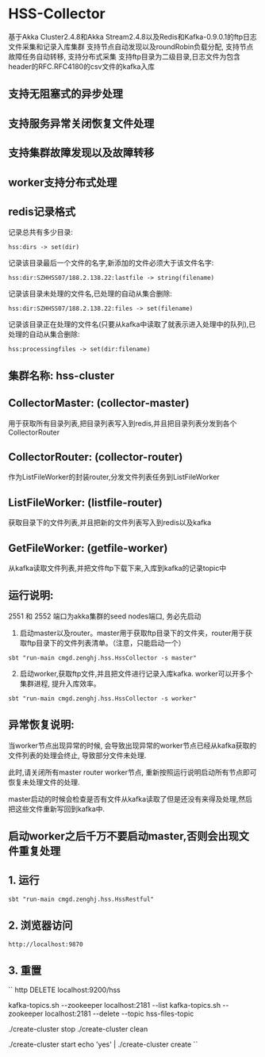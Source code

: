HSS-Collector
========
基于Akka Cluster2.4.8和Akka Stream2.4.8以及Redis和Kafka-0.9.0.1的ftp日志文件采集和记录入库集群
支持节点自动发现以及roundRobin负载分配, 支持节点故障任务自动转移, 支持分布式采集
支持ftp目录为二级目录,日志文件为包含header的RFC.RFC4180的csv文件的kafka入库

## 支持无阻塞式的异步处理

## 支持服务异常关闭恢复文件处理

## 支持集群故障发现以及故障转移

## worker支持分布式处理


## redis记录格式
记录总共有多少目录:

``hss:dirs -> set(dir)``

记录该目录最后一个文件的名字,新添加的文件必须大于该文件名字:

``hss:dir:SZHHSS07/188.2.138.22:lastfile -> string(filename)``

记录该目录未处理的文件名,已处理的自动从集合删除:

``hss:dir:SZHHSS07/188.2.138.22:files -> set(filename)``

记录该目录正在处理的文件名(只要从kafka中读取了就表示进入处理中的队列),已处理的自动从集合删除:

``hss:processingfiles -> set(dir:filename)``


## 集群名称: hss-cluster
## CollectorMaster: (collector-master)
用于获取所有目录列表,把目录列表写入到redis,并且把目录列表分发到各个CollectorRouter
## CollectorRouter: (collector-router)
作为ListFileWorker的封装router,分发文件列表任务到ListFileWorker
## ListFileWorker: (listfile-router)
获取目录下的文件列表,并且把新的文件列表写入到redis以及kafka
## GetFileWorker: (getfile-worker)
从kafka读取文件列表,并把文件ftp下载下来,入库到kafka的记录topic中

## 运行说明:
2551 和 2552 端口为akka集群的seed nodes端口, 务必先启动

1. 启动master以及router。master用于获取ftp目录下的文件夹，router用于获取ftp目录下的文件列表清单。（注意，只能启动一个）

`` sbt "run-main cmgd.zenghj.hss.HssCollector -s master" ``

2. 启动worker,获取ftp文件,并且把文件进行记录入库kafka. worker可以开多个集群进程, 提升入库效率。

`` sbt "run-main cmgd.zenghj.hss.HssCollector -s worker" ``

## 异常恢复说明:
当worker节点出现异常的时候, 会导致出现异常的worker节点已经从kafka获取的文件列表的处理会终止, 导致部分文件未处理.

此时,请关闭所有master router worker节点, 重新按照运行说明启动所有节点即可恢复未处理文件的处理.

master启动的时候会检查是否有文件从kafka读取了但是还没有来得及处理,然后把这些文件重新写回到kafka中.

## 启动worker之后千万不要启动master,否则会出现文件重复处理



## 1. 运行
``sbt "run-main cmgd.zenghj.hss.HssRestful"``

## 2. 浏览器访问
``http://localhost:9870``

## 3. 重置
``
http DELETE localhost:9200/hss

kafka-topics.sh --zookeeper localhost:2181 --list
kafka-topics.sh --zookeeper localhost:2181 --delete --topic hss-files-topic

./create-cluster stop
./create-cluster clean

./create-cluster start
echo 'yes' | ./create-cluster create
``
